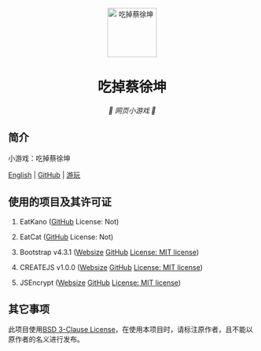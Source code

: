 <p align="center">
  <a href="https://chicxk.pages.dev/gai1/"><img src="favicon.ico" width="100" height="100" alt="吃掉蔡徐坤"></a>
</p>
<div align="center">

# 吃掉蔡徐坤

_🦌 网页小游戏 🥛_

</div>


## 简介

小游戏：吃掉蔡徐坤

[English](README_EN.md)
|
[GitHub](https://github.com/fgfobdpqjs)
|
[游玩](https://chicxk.pages.dev/gai1/)

## 使用的项目及其许可证

1. EatKano ([GitHub](https://github.com/arcxingye/EatKano) License: Not)

1. EatCat ([GitHub](https://github.com/122440367/eatcat) License: Not)

3. Bootstrap v4.3.1 ([Websize](https://getbootstrap.com/) [GitHub](https://github.com/twbs/bootstrap) [License: MIT license](https://raw.githubusercontent.com/twbs/bootstrap/refs/heads/main/LICENSE))

4. CREATEJS v1.0.0 ([Websize](http://createjs.com/) [GitHub](https://github.com/CreateJS/CreateJS) [License: MIT license](https://raw.githubusercontent.com/CreateJS/CreateJS/refs/heads/master/LICENSE))

5. JSEncrypt ([Websize](https://travistidwell.com/jsencrypt) [GitHub](https://github.com/travist/jsencrypt) [License: MIT license](https://raw.githubusercontent.com/travist/jsencrypt/refs/heads/master/LICENSE.txt))

## 其它事项

此项目使用[BSD 3-Clause License](https://raw.githubusercontent.com/fgfobdpqjs/EatKunGai1/refs/heads/main/LICENSE)，在使用本项目时，请标注原作者，且不能以原作者的名义进行发布。